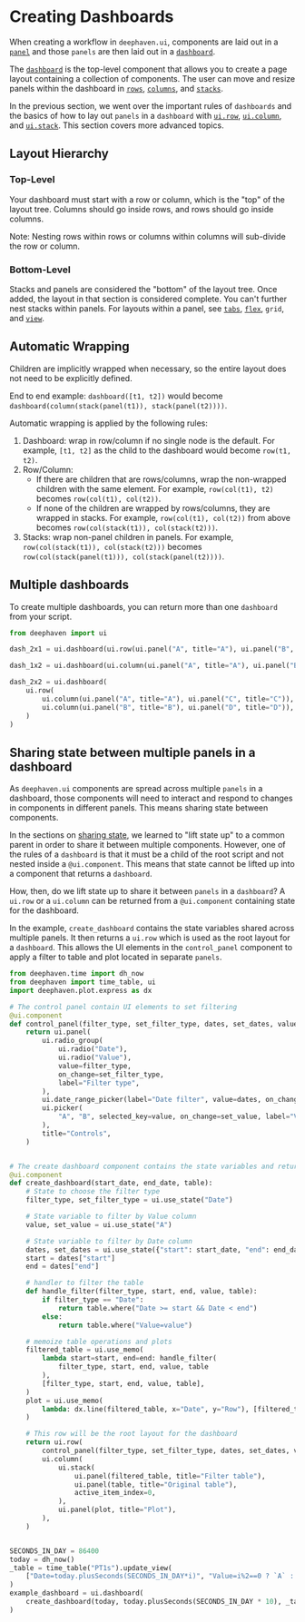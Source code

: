# Creating Dashboards

When creating a workflow in `deephaven.ui`, components are laid out in a [`panel`](../components/panel.md) and those `panels` are then laid out in a [`dashboard`](../components/dashboard.md).

The [`dashboard`](../components/dashboard.md) is the top-level component that allows you to create a page layout containing a collection of components. The user can move and resize panels within the dashboard in [`rows`](../components/dashboard.md#row-api-reference), [`columns`](../components/dashboard.md#column-api-reference), and [`stacks`](../components/dashboard.md#stack-api-reference).

In the previous section, we went over the important rules of `dashboards` and the basics of how to lay out `panels` in a `dashboard` with [`ui.row`](../components/dashboard.md#row-api-reference), [`ui.column`](../components/dashboard.md#column-api-reference), and [`ui.stack`](../components/dashboard.md#stack-api-reference). This section covers more advanced topics.

## Layout Hierarchy

### Top-Level

Your dashboard must start with a row or column, which is the "top" of the layout tree. Columns should go inside rows, and rows should go inside columns.

Note: Nesting rows within rows or columns within columns will sub-divide the row or column.

### Bottom-Level

Stacks and panels are considered the "bottom" of the layout tree. Once added, the layout in that section is considered complete. You can't further nest stacks within panels. For layouts within a panel, see [`tabs`](../components/tabs.md), [`flex`](../components/flex.md), `grid`, and [`view`](../components/view.md).

## Automatic Wrapping

Children are implicitly wrapped when necessary, so the entire layout does not need to be explicitly defined.

End to end example: `dashboard([t1, t2])` would become `dashboard(column(stack(panel(t1)), stack(panel(t2))))`.

Automatic wrapping is applied by the following rules:

1. Dashboard: wrap in row/column if no single node is the default. For example, `[t1, t2]` as the child to the dashboard would become `row(t1, t2)`.
2. Row/Column:
   - If there are children that are rows/columns, wrap the non-wrapped children with the same element. For example, `row(col(t1), t2)` becomes `row(col(t1), col(t2))`.
   - If none of the children are wrapped by rows/columns, they are wrapped in stacks. For example, `row(col(t1), col(t2))` from above becomes `row(col(stack(t1)), col(stack(t2)))`.
3. Stacks: wrap non-panel children in panels. For example, `row(col(stack(t1)), col(stack(t2)))` becomes `row(col(stack(panel(t1))), col(stack(panel(t2))))`.

## Multiple dashboards

To create multiple dashboards, you can return more than one `dashboard` from your script.

```python order=dash_2x1,dash_1x2,dash_2x2
from deephaven import ui

dash_2x1 = ui.dashboard(ui.row(ui.panel("A", title="A"), ui.panel("B", title="B")))

dash_1x2 = ui.dashboard(ui.column(ui.panel("A", title="A"), ui.panel("B", title="B")))

dash_2x2 = ui.dashboard(
    ui.row(
        ui.column(ui.panel("A", title="A"), ui.panel("C", title="C")),
        ui.column(ui.panel("B", title="B"), ui.panel("D", title="D")),
    )
)
```

## Sharing state between multiple panels in a dashboard

As `deephaven.ui` components are spread across multiple `panels` in a dashboard, those components will need to interact and respond to changes in components in different panels. This means sharing state between components.

In the sections on [sharing state](../managing-state/share-state-between-components.md), we learned to "lift state up" to a common parent in order to share it between multiple components. However, one of the rules of a `dashboard` is that it must be a child of the root script and not nested inside a `@ui.component`. This means that state cannot be lifted up into a component that returns a `dashboard`.

How, then, do we lift state up to share it between `panels` in a `dashboard`? A `ui.row` or a `ui.column` can be returned from a `@ui.component` containing state for the dashboard.

In the example, `create_dashboard` contains the state variables shared across multiple panels. It then returns a `ui.row` which is used as the root layout for a `dashboard`. This allows the UI elements in the `control_panel` component to apply a filter to table and plot located in separate `panels`.

```python order=example_dashboard,_table
from deephaven.time import dh_now
from deephaven import time_table, ui
import deephaven.plot.express as dx

# The control panel contain UI elements to set filtering
@ui.component
def control_panel(filter_type, set_filter_type, dates, set_dates, value, set_value):
    return ui.panel(
        ui.radio_group(
            ui.radio("Date"),
            ui.radio("Value"),
            value=filter_type,
            on_change=set_filter_type,
            label="Filter type",
        ),
        ui.date_range_picker(label="Date filter", value=dates, on_change=set_dates),
        ui.picker(
            "A", "B", selected_key=value, on_change=set_value, label="Value filter"
        ),
        title="Controls",
    )


# The create dashboard component contains the state variables and returns the ui.row
@ui.component
def create_dashboard(start_date, end_date, table):
    # State to choose the filter type
    filter_type, set_filter_type = ui.use_state("Date")

    # State variable to filter by Value column
    value, set_value = ui.use_state("A")

    # State variable to filter by Date column
    dates, set_dates = ui.use_state({"start": start_date, "end": end_date})
    start = dates["start"]
    end = dates["end"]

    # handler to filter the table
    def handle_filter(filter_type, start, end, value, table):
        if filter_type == "Date":
            return table.where("Date >= start && Date < end")
        else:
            return table.where("Value=value")

    # memoize table operations and plots
    filtered_table = ui.use_memo(
        lambda start=start, end=end: handle_filter(
            filter_type, start, end, value, table
        ),
        [filter_type, start, end, value, table],
    )
    plot = ui.use_memo(
        lambda: dx.line(filtered_table, x="Date", y="Row"), [filtered_table]
    )

    # This row will be the root layout for the dashboard
    return ui.row(
        control_panel(filter_type, set_filter_type, dates, set_dates, value, set_value),
        ui.column(
            ui.stack(
                ui.panel(filtered_table, title="Filter table"),
                ui.panel(table, title="Original table"),
                active_item_index=0,
            ),
            ui.panel(plot, title="Plot"),
        ),
    )


SECONDS_IN_DAY = 86400
today = dh_now()
_table = time_table("PT1s").update_view(
    ["Date=today.plusSeconds(SECONDS_IN_DAY*i)", "Value=i%2==0 ? `A` : `B`", "Row=i"]
)
example_dashboard = ui.dashboard(
    create_dashboard(today, today.plusSeconds(SECONDS_IN_DAY * 10), _table)
)
```
